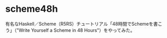 # scheme48h
有名なHaskell／Scheme（R5RS）チュートリアル「48時間でSchemeを書こう」（"Write Yourself a Scheme in 48 Hours"）をやってみた。
